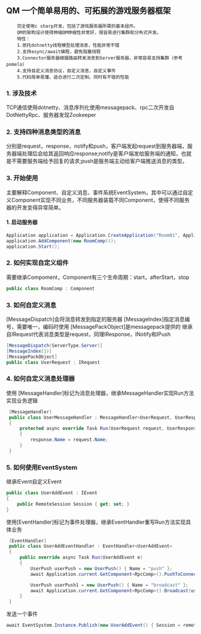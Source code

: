 ## QM 一个简单易用的、可拓展的游戏服务器框架
        完全使用c sharp开发，包括了游戏服务器所需的基本组件。
        QM的架构设计使得伸缩QM伸缩性非常好，很容易进行集群和分布式开发。
        特性：
        1.依托dotnetty线程模型处理消息，性能非常不错
        2.支持async/await编程，避免阻塞线程
        3.Connector服务器根据路由转发消息到Server服务器，非常容易支持集群（参考pomelo）
        4.支持自定义消息协议，自定义消息，自定义事件
        5.代码简单易懂，适合进行二次定制，同时有不错的性能
### 1. 涉及技术
  TCP通信使用dotnetty、消息序列化使用messagepack、rpc二次开发自DotNettyRpc、服务器发现Zookeeper
### 2. 支持四种消息类型的消息
分别是request，response，notify和push，客户端发起request到服务器端，服务器端处理后会给其返回响应response;notify是客户端发给服务端的通知，也就是不需要服务端给予回复的请求;push是服务端主动给客户端推送消息的类型。
### 3. 开始使用
  主要解释Component、自定义消息、事件系统EventSystem，其中可以通过自定义Component实现不同业务，不同服务器装载不同Component，使得不同服务器的开发变得异常简单。
  #### 1. 启动服务器

```csharp 
Application application = Application.CreateApplication("Room01", Application.Server, 9999);
application.AddComponent(new RoomComp());
application.Start();
```
  ### 2. 如何实现自定义组件
  需要继承Compoment，Component有三个生命周期：start，afterStart，stop
```csharp 
public class RoomComp : Component
```
  ### 3. 如何自定义消息
  [MessageDispatch]会将消息转发到指定的服务器
  [MessageIndex]指定消息编号，需要唯一，编码时使用
  [MessagePackObject]是messagepack提供的
  继承自IRequest代表消息类型是request，同理IResponse，INotify和IPush

```csharp 
[MessageDispatch(ServerType.Server)]
[MessageIndex(1)]
[MessagePackObject]
public class UserRequest : IRequest
```
### 4. 如何自定义消息处理器
   使用 [MessageHandler]标记为消息处理器，继承MessageHandler实现Run方法实现业务逻辑
```csharp 
 [MessageHandler]
 public class UserMessageHandler : MessageHandler<UserRequest, UserResponse>
 {
     protected async override Task Run(UserRequest request, UserResponse response, ISession session)
     {
         response.Name = request.Name;
     }
 }
```
### 5. 如何使用EventSystem
  继承IEvent自定义Event
```csharp 
public class UserAddEvent : IEvent
{
    public RemoteSession Session { get; set; }
}
```
  使用[EventHandler]标记为事件处理器，继承EventHandler重写Run方法实现具体业务
```csharp 
 [EventHandler]
 public class UserAddEventHandler : EventHandler<UserAddEvent>
 {
     public override async Task Run(UserAddEvent e)
     {
         UserPush userPush = new UserPush() { Name = "push" };
         await Application.current.GetComponent<RpcComp>().PushToConnector(userPush, e.Session.serverId, e.Session.Sid);

         UserPush userPush1 = new UserPush() { Name = "broadcast" };
         await Application.current.GetComponent<RpcComp>().Broadcast(userPush1);
     }
 }
```
  发送一个事件
```csharp
await EventSystem.Instance.Publish(new UserAddEvent() { Session = remoteSession });
```